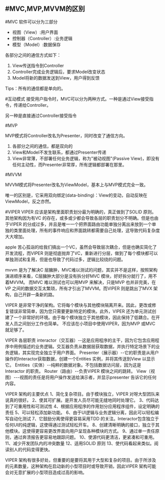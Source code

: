 #MVC,MVP,MVVM的区别
---


#MVC
软件可以分为三部分

* 视图（View）:用户界面
* 控制器（Controller）:业务逻辑
* 模型（Model）:数据保存

各部分之间的通信方式如下：

1. View传送指令到Controller
2. Controller完成业务逻辑后，要求Model改变状态
3. Model将新的数据发送到View，用户得到反馈

Tips：所有的通信都是单向的。

#互动模式
接受用户指令时，MVC可以分为两种方式。一种是通过View接受指令，传递给Controller。

另一种是直接通过Controller接受指令


#MVP

MVP模式将Controller改名为Presenter，同时改变了通信方向。

1. 各部分之间的通信，都是双向的
2. View和Model不发生联系，都通过Presenter传递
3. View非常薄，不部署任何业务逻辑，称为"被动视图"(Passive View)，即没有任何主动性，而Presenter非常厚，所有逻辑都部署在那里。


#MVVM

MVVM模式将Presenter改名为ViewModel，基本上与MVP模式完全一致。

唯一的区别是，它采用双向绑定(data-binding)：View的变动，自动反映在ViewModel，反之亦然。


#VIPER 
VIPER 应该是架构里面职责划分最为明确的，真正做到了SOLID 原则。其他架构因为有VC 的存在，或多或少都会导致各层的职责划分不明确。但是也由于VIPER 的分成过多，并且是唯一一个把界面路由功能单独分离出来放到一个单独的类里面处理，所有的事件响应和界面跳转都需要自己处理，这导致代码复杂度大大增加。

apple 苦心孤诣的给我们搞出一个VC，虽然会导致层次耦合，但是也确实简化了开发流程，而VIPER 则是彻底抛弃了VC，重新进行分层，做到了每个模块都可以单独测试和复用，但是也导致了代码过多，逻辑比较绕的问题。

mvvm 是为了解决C 层臃肿，MVC难以测试的问题，其实并不是这样，按照架构演进顺序来看，C层臃肿大部分是没有拆分好MVC 模块，好好拆分就行了，用不着MVVM。
而MVC 难以测试也可以用MVP 来解决，只是MVP 也并非完美，在VP 之间的数据交互太繁琐，所有才引出了MVVM。而VIPER 则是跳出了MVX 架构，自己开辟一条新的路。

VIPER 是非常干净的架构。它将每个模块与其他模块隔离开来。因此，更改或修复错误非常简单，因为您只需要更新特定的模块。此外，VIPER 还为单元测试创建了一个非常好的环境。由于每个模块独立于其他模块，因此保持了低耦合。在开发人员之间划分工作也简单。
不应该在小项目中使用VIPER，因为MVP 或MVC 就足够了。

VIPER 各层职责
interactor（交互器）--这是应用程序的主干，因为它包含应用程序中用例描述的业务逻辑。交互器负责从数据层获取数据，并执行特定场景下的业务逻辑，其实现完全独立于用户界面。
Presenter（展示器）--它的职责是从用户操作的Interactor获取数据，创建一个Entities 实例，并将其传送到View 以显示它。
Entities（实体）--纯粹的数据对象。不包括数据访问层，因为这是Interactor 的职责。
Router（路由）--负责VIPER 模块之间的跳转。
View（视图）---视图的责任是将用户操作发送给演示者，并显示presenter 告诉它的任何内容。

VIPER 架构的主要优点
1、简化复杂项目。由于模块独立，VIPER 对呀大型团队来说真的很好。
2、使其可扩展。是开发人员尽可能无缝地同时处理它。
3、代码达到了可重用性和可测试性
4、根据应用程序的作用划分应用程序组件，设定明确的责任
5、可以轻松添加新功能。
6、由于UI逻辑与业务逻辑分离，因此可以轻松编写自动化测试
7、它鼓励分离使得更容易采用TDD 的关注。Interactor包含独立于任何UI的纯逻辑，这使得通过测试轻松开车。
8、创建清晰明确的接口，独立于其他模块。这使得更容易更改界面向用户呈现各种模块的方式。
9、通过单一责任原则，通过奔溃报告更容易地跟踪问题。
10、使源代码更清洁，更紧凑和可重用。
11、减少开发团队内的冲突数量
12、适用SOLID 原则
13、使代码看起来类似。阅读别人的代码变得更快。

VIPER 架构有很多好处，但重要的是要将其用于大型和复杂的项目。由于所涉及的元素数量，这种架构在启动新的小型项目时或导致开销，因此VIPER 架构可能会对无意扩展的小型项目造成过高的影响。




































